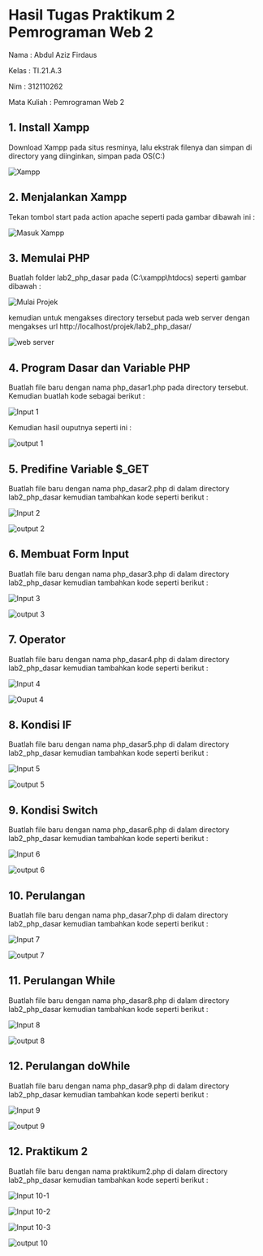 <h1> Hasil Tugas Praktikum 2 Pemrograman Web 2 </h1>

Nama : Abdul Aziz Firdaus

Kelas : TI.21.A.3

Nim : 312110262

Mata Kuliah : Pemrograman Web 2

<h2> 1. Install Xampp </h2>
Download Xampp pada situs resminya, lalu ekstrak filenya dan simpan di directory yang diinginkan, simpan pada OS(C:)


![Xampp](https://user-images.githubusercontent.com/119909214/224665206-460aab00-2369-4e2c-9529-9c1cd10fa222.png)

<h2> 2. Menjalankan Xampp </h2>
Tekan tombol start pada action apache seperti pada gambar dibawah ini :


![Masuk Xampp](https://user-images.githubusercontent.com/119909214/224665634-de187b93-eca6-4dd3-a49e-35e0191a8a62.png)

<h2> 3. Memulai PHP </h2>
Buatlah folder lab2_php_dasar pada (C:\xampp\htdocs) seperti gambar dibawah :


![Mulai Projek](https://user-images.githubusercontent.com/119909214/224666149-4b31c4b3-9f64-4d60-b333-3eaef445e083.png)


kemudian untuk mengakses directory tersebut pada web server dengan mengakses url http://localhost/projek/lab2_php_dasar/


![web server](https://user-images.githubusercontent.com/119909214/224667049-d707f812-2df6-490b-b9ca-f43f36952fa5.png)

<h2> 4. Program Dasar dan Variable PHP</h2>
Buatlah file baru dengan nama php_dasar1.php pada directory tersebut.
Kemudian buatlah kode sebagai berikut :


![Input 1](https://user-images.githubusercontent.com/119909214/224667629-ca72e338-5f4d-44a4-b1ee-1d499b18ac46.png)


Kemudian hasil ouputnya seperti ini :


![output 1](https://user-images.githubusercontent.com/119909214/224667774-d1c46159-f937-4b1b-b285-baadfc171b22.png)

<h2> 5. Predifine Variable $_GET</h2>
Buatlah file baru dengan nama php_dasar2.php di dalam directory lab2_php_dasar
kemudian tambahkan kode seperti berikut :


![Input 2](https://user-images.githubusercontent.com/119909214/224668628-e2c9bb9d-bcc0-487a-98dc-ee2802185e61.png)


![output 2](https://user-images.githubusercontent.com/119909214/224668726-c8bf23d0-b8f3-4e2e-9f2b-7304cd4c9f41.png)

<h2> 6. Membuat Form Input</h2>
Buatlah file baru dengan nama php_dasar3.php di dalam directory lab2_php_dasar
kemudian tambahkan kode seperti berikut :


![Input 3](https://user-images.githubusercontent.com/119909214/224669103-b625e9f8-5e26-4dd8-9121-befdc0b62159.png)


![output 3](https://user-images.githubusercontent.com/119909214/224669204-02b06bc1-bfd5-46f3-b20d-91a9dfaf0e19.png)

<h2> 7. Operator</h2>
Buatlah file baru dengan nama php_dasar4.php di dalam directory lab2_php_dasar
kemudian tambahkan kode seperti berikut :


![Input 4](https://user-images.githubusercontent.com/119909214/224669419-f83cd64b-b27c-47c6-ac79-80cebadcc4d4.png)


![Ouput 4](https://user-images.githubusercontent.com/119909214/224669454-ece3e8c5-4b2d-4095-bad4-7430440bc8dc.png)

<h2> 8. Kondisi IF</h2>
Buatlah file baru dengan nama php_dasar5.php di dalam directory lab2_php_dasar
kemudian tambahkan kode seperti berikut :


![Input 5](https://user-images.githubusercontent.com/119909214/224669643-c2c0652f-4420-4281-90d9-38fc69017a5b.png)


![output 5](https://user-images.githubusercontent.com/119909214/224669675-fee5825d-bf4b-42c3-a48a-a1a5e15872bf.png)

<h2> 9. Kondisi Switch</h2>
Buatlah file baru dengan nama php_dasar6.php di dalam directory lab2_php_dasar
kemudian tambahkan kode seperti berikut :


![Input 6](https://user-images.githubusercontent.com/119909214/224669816-2d97cbb9-ed78-4372-8034-8f5a6f32db10.png)


![output 6](https://user-images.githubusercontent.com/119909214/224669868-e5e0a31c-9092-40d6-85d7-65e1753fb3d9.png)

<h2> 10. Perulangan</h2>
Buatlah file baru dengan nama php_dasar7.php di dalam directory lab2_php_dasar
kemudian tambahkan kode seperti berikut :


![Input 7](https://user-images.githubusercontent.com/119909214/224670105-16741bbe-29d8-4ef4-8564-e57d9a3c907c.png)


![output 7](https://user-images.githubusercontent.com/119909214/224670166-6ae6d529-6b5d-41e2-963c-9b3bcf025968.png)

<h2> 11. Perulangan While</h2>
Buatlah file baru dengan nama php_dasar8.php di dalam directory lab2_php_dasar
kemudian tambahkan kode seperti berikut :


![Input 8](https://user-images.githubusercontent.com/119909214/224670339-3edac233-5687-45bb-b5d5-b58433104088.png)


![output 8](https://user-images.githubusercontent.com/119909214/224670386-98f4d550-048d-46d5-b504-130cd7a8aaf3.png)

<h2> 12. Perulangan doWhile</h2>
Buatlah file baru dengan nama php_dasar9.php di dalam directory lab2_php_dasar
kemudian tambahkan kode seperti berikut :


![Input 9](https://user-images.githubusercontent.com/119909214/224670530-fd39ac31-f2c0-428d-aa37-7bc16077f1f6.png)


![output 9](https://user-images.githubusercontent.com/119909214/224670574-35b67584-decd-493b-86b6-01cf7b74cc82.png)

<h2> 12. Praktikum 2</h2>
Buatlah file baru dengan nama praktikum2.php di dalam directory lab2_php_dasar
kemudian tambahkan kode seperti berikut :


![Input 10-1](https://user-images.githubusercontent.com/119909214/224670825-a812c9de-33d3-4a68-8697-ab655945cccb.png)


![Input 10-2](https://user-images.githubusercontent.com/119909214/224670874-c4157aaa-d3ad-4bcd-9545-2396e06316be.png)


![Input 10-3](https://user-images.githubusercontent.com/119909214/224670911-b6055807-f6a6-4b6c-8388-db5650381308.png)


![output 10](https://user-images.githubusercontent.com/119909214/224670944-bac1c7a2-d5ff-4163-9c54-008f6a0b176e.png)
